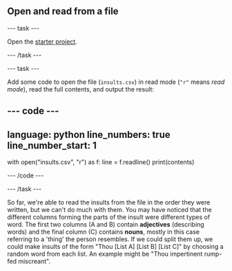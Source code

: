 ## Open and read from a file

--- task ---

Open the <a href="https://editor.raspberrypi.org/en/projects/shakespearean-insult-starter" target="_blank">starter project</a>.

--- /task ---

--- task ---

Add some code to open the file (`insults.csv`) in read mode (`"r"` means *read mode*), read the full contents, and output the result:

--- code ---
---
language: python
line_numbers: true
line_number_start: 1
---
with open("insults.csv", "r") as f:
        line = f.readline()
        print(contents)

--- /code ---

--- /task ---



So far, we're able to read the insults from the file in the order they were written, but we can't do much with them. You may have noticed that the different columns forming the parts of the insult were different types of word. The first two columns (A and B) contain **adjectives** (describing words) and the final column (C) contains **nouns**, mostly in this case referring to a 'thing' the person resembles. If we could split them up, we could make insults of the form "Thou [List A] [List B] [List C]" by choosing a random word from each list. An example might be "Thou impertinent rump-fed miscreant".

